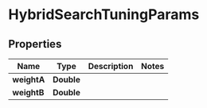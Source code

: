 

# HybridSearchTuningParams


## Properties

| Name | Type | Description | Notes |
|------------ | ------------- | ------------- | -------------|
|**weightA** | **Double** |  |  |
|**weightB** | **Double** |  |  |



